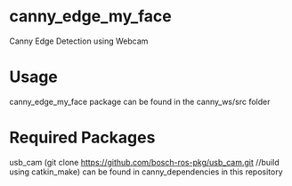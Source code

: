 # canny_edge_my_face
Canny Edge Detection using Webcam

# Usage
canny_edge_my_face package can be found in the canny_ws/src folder 

# Required Packages
usb_cam (git clone https://github.com/bosch-ros-pkg/usb_cam.git //build using catkin_make)
can be found in canny_dependencies in this repository
